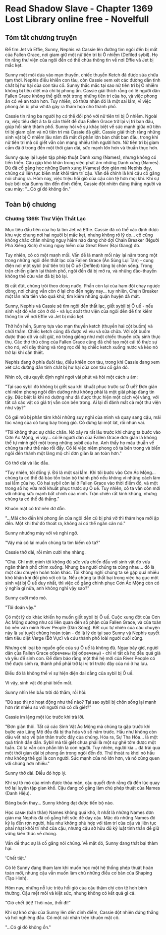 # Read Shadow Slave - Chapter 1369 Lost Library online free - Novelfull

## Tóm tắt chương truyện

Để tìm Jet và Effie, Sunny, Nephis và Cassie lên đường tìm ngôi đền bị mất của Fallen Grace, nơi giam giữ một nữ tiên tri bị Ô nhiễm (Defiled sybil). Họ tin rằng thư viện của ngôi đền có thể chứa thông tin về nơi Effie và Jet bị mắc kẹt.

Sunny mệt mỏi dựa vào mạn thuyền, chiếc thuyền Ketch đã được sửa chữa tạm thời. Nephis điều khiển con tàu, còn Cassie xem xét các đường dẫn tinh chất bị hư hại của con tàu cổ. Sunny thắc mắc tại sao nữ tiên tri bị Ô nhiễm không bị tiêu diệt mà chỉ bị phong ấn. Cassie giải thích rằng có lẽ người dân Fallen Grace không thể giết một trong những tiên tri của họ, và việc phong ấn có vẻ an toàn hơn. Tuy nhiên, cô thừa nhận đó là một sai lầm, vì việc phong ấn bị phá vỡ đã gây ra thảm họa cho thành phố.

Cassie tin rằng ba người họ có thể đối phó với nữ tiên tri bị Ô nhiễm. Ngoài ra, việc tiêu diệt ả ta là cần thiết để đưa Fallen Grace trở lại vị trí ban đầu, giúp hồi sinh thành phố. Sunny hỏi về sự khác biệt về sức mạnh giữa nữ tiên tri bị giam cầm và nữ tiên tri mà Cassie đã giết. Cassie giải thích rằng những sinh vật bị Ô nhiễm lâu năm đã mất đi phần lớn bản chất ban đầu, trong khi nữ tiên tri mà cô giết vẫn còn mang nhiều tính người hơn. Nữ tiên tri bị giam cầm đã ở trong đền một thời gian dài, sức mạnh lớn hơn và thuần thục hơn.

Sunny quay lại luyện tập phép thuật Danh xưng (Names), nhưng không có tiến triển. Cậu gặp khó khăn trong việc phát âm những Danh xưng (Names). Dù đã cố gắng học những Danh xưng (Names) đơn giản mà Nephis dạy, chúng cứ liên tục biến mất khỏi tâm trí cậu. Vấn đề chính là khi cậu cố gắng nói chúng ra. Hôm nay, việc triệu hồi gió của cậu còn tệ hơn mọi khi. Khi sự bực bội của Sunny lên đến đỉnh điểm, Cassie đột nhiên đứng thẳng người và cau mày: "...Có gì đó không ổn."

## Toàn bộ chương

### Chương 1369: Thư Viện Thất Lạc

Mục tiêu đầu tiên của họ là tìm Jet và Effie. Cassie đã có thể xác định được khu vực chung nơi hai người bị mắc kẹt, nhưng không rõ lý do... cô cũng không chắc chắn những nguy hiểm nào đang chờ đợi Chain Breaker (Người Phá Xiềng Xích) ở vùng nguy hiểm của Great River (Đại Giang) đó.

Tuy nhiên, cô có một manh mối. Vấn đề là manh mối này lại nằm trong một trong những ngôi đền thất lạc của Fallen Grace (Ân Sủng Lụi Tàn) - cung điện nơi một sybil (nữ tiên tri) bị Ô uế (Defiled) từng bị chôn sống. Trong trận chiến giành lại thành phố, ngôi đền đã bị mở ra, và những đảo-thuyền không thể cứu vãn đã bị bỏ lại.

Bị cắt đứt, chúng trôi theo dòng nước. Phần còn lại của hạm đội chạy ngược dòng, nơi chúng vẫn còn ở lại cho đến ngày nay... tuy nhiên, Chain Breaker một lần nữa tiến vào quá khứ, tìm kiếm những quận huyện đã mất.

Sunny, Nephis và Cassie sẽ tìm ngôi đền thất lạc, giết sybil bị Ô uế - nếu sinh vật đó vẫn còn ở đó - và lục soát thư viện của ngôi đền để tìm kiếm thông tin về nơi Effie và Jet bị mắc kẹt.

Thở hổn hển, Sunny tựa vào mạn thuyền ketch (thuyền hai cột buồm) và chửi thầm. Chiếc ketch cũng đã được vá víu và sửa chữa. Với cột buồm được tháo dỡ và cất giữ, nó trông giống như một chiếc thuyền cứu sinh thực thụ. Các thợ thủ công của Fallen Grace cũng đã chế tạo một cái tổ thực sự cho nó, với dây thừng và ròng rọc để hạ chiếc ketch xuống nước và kéo nó trở lại khi cần thiết.

Nephis đang ở phía đuôi tàu, điều khiển con tàu, trong khi Cassie đang xem xét các đường dẫn tinh chất bị hư hại của con tàu cổ gần đó.

Nhìn cô, cậu quyết định nghỉ ngơi vài phút và hỏi một cách u ám:

"Tại sao sybil đó không bị giết sau khi khuất phục trước sự Ô uế? Đơn giản chỉ niêm phong ngôi đền dường như không phải là một giải pháp đáng tin cậy. Đặc biệt là khi nó dường như đã được thực hiện một cách vội vàng, với tất cả các vật có giá trị vẫn còn bên trong. Ai lại đi đánh mất cả một thư viện như vậy?"

Cô gái mù bị phân tâm khỏi những suy nghĩ của mình và quay sang cậu, mái tóc vàng của cô tung bay trong gió. Cô dừng lại một lát, rồi nhún vai.

"Tôi không thực sự chắc chắn. Nó xảy ra rất lâu trước khi chúng ta bước vào Cơn Ác Mộng, vì vậy... có lẽ người dân của Fallen Grace đơn giản là không thể tự mình giết một trong những sybil của họ. Anh thấy họ mâu thuẫn về chúng ta như thế nào rồi đấy. Có lẽ việc niêm phong cô ta bên trong và biến ngôi đền thành một lăng mộ chỉ đơn giản là an toàn hơn."

Cô thở dài và lắc đầu.

"Tuy nhiên, tôi đồng ý. Đó là một sai lầm. Khi tôi bước vào Cơn Ác Mộng... chúng ta có thể đã bảo tồn toàn bộ thành phố nếu không vì những cách làm sai lầm của họ. Có hai sybil còn lại ở Fallen Grace vào thời điểm đó, và một trong số họ vừa mới khuất phục trước sự Ô uế. Tuy nhiên, cô ta vẫn còn mới với những sức mạnh bất chính của mình. Trận chiến rất kinh khủng, nhưng chúng ta có thể đã thắng."

Khuôn mặt cô trở nên đờ đẫn.

"...Mãi cho đến khi phong ấn của ngôi đền cũ bị phá vỡ thì thảm họa mới ập đến. Một khi thứ đó thoát ra, không ai có thể ngăn cản nó."

Sunny nhướng mày với vẻ nghi ngờ.

"Vậy mà cô lại muốn chúng ta tìm kiếm cô ta?"

Cassie thở dài, rồi mỉm cười nhẹ nhàng.

"Chà. Chỉ một mình tôi không đủ sức vừa chiến đấu với sinh vật đó vừa ngăn thành phố chìm xuống. Nhưng ba người chúng ta cùng nhau... đó là một câu chuyện hoàn toàn khác. Tôi không nghĩ chúng ta sẽ gặp quá nhiều khó khăn khi đối phó với cô ta. Nếu chúng ta thất bại trong việc hạ gục một sinh vật bị Ô uế duy nhất, thì việc cố gắng chinh phục Cơn Ác Mộng còn có ý nghĩa gì nữa, anh không nghĩ vậy sao?"

Sunny cười méo mó.

"Tôi đoán vậy."

Có một lý do khác khiến họ muốn giết sybil bị Ô uế. Cuộc xung đột của Cơn Ác Mộng dường như có liên quan đến số phận của Fallen Grace, và của toàn bộ nền văn minh River People (Dân Sông). Kết cục tự nhiên của câu chuyện này là sự tuyệt chủng hoàn toàn - đó là lý do tại sao Sunny và Nephis quyết tâm tiêu diệt Verge (Bờ Vực) và cứu thành phố loài người cuối cùng.

Nhưng chỉ loại bỏ nguồn gốc của sự Ô uế là không đủ. Ngay bây giờ, người dân của Fallen Grace обречены (bị обречены) - chỉ vì tất cả họ đều quá già và yếu để sinh con. Để đảm bảo rằng một thế hệ mới của River People có thể được sinh ra, thành phố phải trở lại vị trí trước đây của nó ở hạ lưu.

Điều đó là không thể vì sự hiện diện dai dẳng của sybil bị Ô uế.

Vì vậy, sinh vật đó phải biến mất.

Sunny nhìn lên bầu trời đỏ thẫm, rồi hỏi:

"Dù sao thì nó hoạt động như thế nào? Tại sao sybil bị chôn sống lại mạnh hơn rất nhiều so với người mà cô đã giết?"

Cassie im lặng một lúc trước khi trả lời.

"Đơn giản thôi. Tất cả các Sinh Vật Ác Mộng mà chúng ta gặp trước khi bước vào Lăng Mộ đều đã bị tha hóa vô số năm trước. Hầu như không còn dấu vết nào về bản thân trước đây của chúng. Hóa ra, Sự Tha Hóa... là một quá trình dần dần. Sybil mà tôi giết chưa phải là một sự ghê tởm được một tuần. Cô ta vẫn còn phần lớn là con người. Tuy nhiên, người kia... đã trải qua một thời gian dài bị phong ấn trong ngôi đền đó. Thứ thoát ra khỏi nó hầu như không thể gọi là con người. Sức mạnh của nó lớn hơn, và nó cũng quen với chúng hơn nhiều."

Sunny thở dài. Điều đó hợp lý.

Khi sự tò mò của mình được thỏa mãn, cậu quyết định rằng đã đến lúc quay trở lại luyện tập gian khổ. Cậu đang cố gắng làm chủ phép thuật của Names (Danh Hiệu).

Đáng buồn thay... Sunny không đạt được tiến bộ nào.

Học сами (bản thân) Names không quá khó, ít nhất là những Names đơn giản mà Nephis đã cố gắng hết sức để dạy cậu. Mặc dù những Names đó kỳ lạ đến rợn người, hầu như không phù hợp với tâm trí của cậu và liên tục phai nhạt khỏi trí nhớ của cậu, nhưng cậu sở hữu đủ kỷ luật tinh thần để giữ vững kiến thức về chúng.

Vấn đề thực sự là cố gắng nói chúng. Về mặt đó, Sunny đang thất bại thảm hại.

'Chết tiệt.'

Có lẽ Sunny đang tham lam khi muốn học một hệ thống phép thuật hoàn toàn mới, nhưng cậu vẫn muốn làm chủ những điều cơ bản của Shaping (Tạo Hình).

Hôm nay, những nỗ lực triệu hồi gió của cậu thậm chí còn tệ hơn bình thường. Cậu mệt mỏi và kiệt sức, nhưng không có kết quả gì cả.

"Gió chết tiệt! Thôi nào, thổi đi!"

Khi sự khó chịu của Sunny lên đến đỉnh điểm, Cassie đột nhiên đứng thẳng và hơi nghiêng đầu. Có một cái nhăn trên khuôn mặt cô.

"...Có gì đó không ổn."